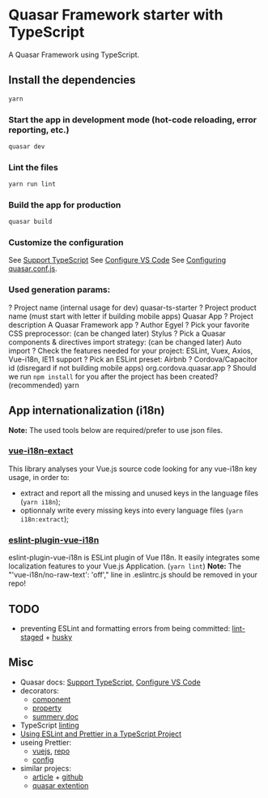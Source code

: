 # Quasar Framework starter with TypeScript

A Quasar Framework using TypeScript.

## Install the dependencies
```bash
yarn
```

### Start the app in development mode (hot-code reloading, error reporting, etc.)
```bash
quasar dev
```

### Lint the files
```bash
yarn run lint
```

### Build the app for production
```bash
quasar build
```

### Customize the configuration
See [Support TypeScript](https://quasar.dev/quasar-cli/cli-documentation/supporting-ts)
See [Configure VS Code](https://quasar.dev/start/vs-code-configuration)
See [Configuring quasar.conf.js](https://quasar.dev/quasar-cli/quasar-conf-js).

### Used generation params:
? Project name (internal usage for dev) quasar-ts-starter
? Project product name (must start with letter if building mobile apps) Quasar App
? Project description A Quasar Framework app
? Author Egyel
? Pick your favorite CSS preprocessor: (can be changed later) Stylus
? Pick a Quasar components & directives import strategy: (can be changed later) Auto import
? Check the features needed for your project: ESLint, Vuex, Axios, Vue-i18n, IE11 support
? Pick an ESLint preset: Airbnb
? Cordova/Capacitor id (disregard if not building mobile apps) org.cordova.quasar.app
? Should we run `npm install` for you after the project has been created? (recommended) yarn


## App internationalization (i18n)
**Note:** The used tools below are required/prefer to use json files.

### [vue-i18n-extact](https://pixari.github.io/vue-i18n-extract/how-to-use.html#getting-started)
This library analyses your Vue.js source code looking for any vue-i18n key usage, in order to:
- extract and report all the missing and unused keys in the language files (`yarn i18n`);
- optionnaly write every missing keys into every language files (`yarn i18n:extract`);

### [eslint-plugin-vue-i18n](https://eslint-plugin-vue-i18n.intlify.dev/started.html)
eslint-plugin-vue-i18n is ESLint plugin of Vue I18n. It easily integrates some localization features to your Vue.js Application. (`yarn lint`)
**Note:** The "'vue-i18n/no-raw-text': 'off'," line in .eslintrc.js should be removed in your repo!


## TODO
- preventing ESLint and formatting errors from being committed: [lint-staged](https://github.com/okonet/lint-staged) + [husky](https://github.com/typicode/husky)


## Misc
- Quasar docs: [Support TypeScript](https://quasar.dev/quasar-cli/cli-documentation/supporting-ts#Installation-of-TypeScript-Support), [Configure VS Code](https://quasar.dev/start/vs-code-configuration#Recommended-additional-VS-Code-extensions-and-settings-updates)
- decorators:
  - [component](https://class-component.vuejs.org/)
  - [property](https://github.com/kaorun343/vue-property-decorator)
  - [summery doc](https://blog.logrocket.com/how-to-write-a-vue-js-app-completely-in-typescript/)
- TypeScript [linting](https://github.com/typescript-eslint/typescript-eslint/blob/master/docs/getting-started/linting/README.md)
- [Using ESLint and Prettier in a TypeScript Project](https://www.robertcooper.me/using-eslint-and-prettier-in-a-typescript-project)
- useing Prettier:
  - [vuejs](https://github.com/vuejs/eslint-config-typescript), [repo](https://github.com/vuejs/eslint-config-prettier)
  - [config](https://prettier.io/docs/en/configuration.html)
- similar projecs:
  - [article](https://dev.to/xkonti/creating-quasar-framework-project-with-typescript-support-51ge) + [github](https://github.com/Xkonti/quasar-clean-typescript)
  - [quasar extention](https://github.com/quasarframework/app-extension-typescript)
